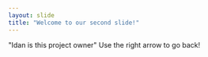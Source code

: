 ```yaml
---
layout: slide
title: "Welcome to our second slide!"
---
```

"Idan is this project owner"
Use the right arrow to go back!